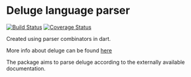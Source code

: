 # Deluge language parser

[![Build Status](https://travis-ci.org/GuruDhanush/Deluge-Language-Parser.svg?branch=master)](https://travis-ci.org/GuruDhanush/Deluge-Language-Parser) 
[![Coverage Status](https://coveralls.io/repos/github/GuruDhanush/Deluge-Language-Parser/badge.svg?branch=master)](https://coveralls.io/github/GuruDhanush/Deluge-Language-Parser?branch=master)


Created using parser combinators in dart.


More info about deluge can be found [here](https://www.zoho.com/creator/newhelp/script/deluge-overview.html)

The package aims to parse deluge according to the externally available documentation. 
